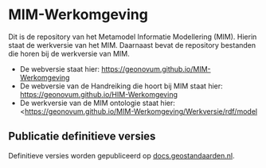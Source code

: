 # MIM-Werkomgeving

Dit is de repository van het Metamodel Informatie Modellering (MIM). Hierin staat de werkversie van het MIM. Daarnaast bevat de repository bestanden die horen bij de werkversie van MIM.

 - De webversie staat hier: <https://geonovum.github.io/MIM-Werkomgeving>
 - De webversie van de Handreiking die hoort bij MIM staat hier: <https://geonovum.github.io/HIM-Werkomgeving>
 - De werkversie van de MIM ontologie staat hier: <https://geonovum.github.io/MIM-Werkomgeving/Werkversie/rdf/model

## Publicatie definitieve versies

Definitieve versies worden gepubliceerd op [docs.geostandaarden.nl](http://docs.geostandaarden.nl/mim).